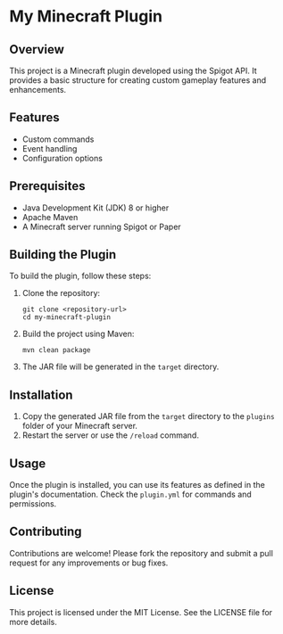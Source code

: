 # My Minecraft Plugin

## Overview
This project is a Minecraft plugin developed using the Spigot API. It provides a basic structure for creating custom gameplay features and enhancements.

## Features
- Custom commands
- Event handling
- Configuration options

## Prerequisites
- Java Development Kit (JDK) 8 or higher
- Apache Maven
- A Minecraft server running Spigot or Paper

## Building the Plugin
To build the plugin, follow these steps:

1. Clone the repository:
   ```
   git clone <repository-url>
   cd my-minecraft-plugin
   ```

2. Build the project using Maven:
   ```
   mvn clean package
   ```

3. The JAR file will be generated in the `target` directory.

## Installation
1. Copy the generated JAR file from the `target` directory to the `plugins` folder of your Minecraft server.
2. Restart the server or use the `/reload` command.

## Usage
Once the plugin is installed, you can use its features as defined in the plugin's documentation. Check the `plugin.yml` for commands and permissions.

## Contributing
Contributions are welcome! Please fork the repository and submit a pull request for any improvements or bug fixes.

## License
This project is licensed under the MIT License. See the LICENSE file for more details.